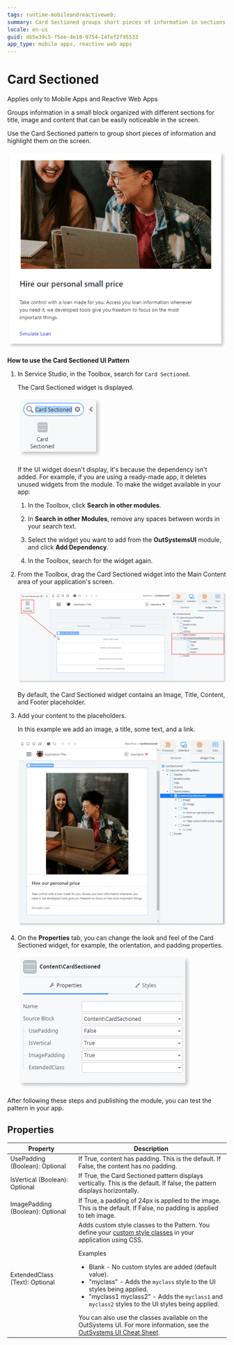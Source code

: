 ```yaml
---
tags: runtime-mobileandreactiveweb;  
summary: Card Sectioned groups short pieces of information in sections and highlights them on the screen.
locale: en-us
guid: db5e39c5-f5ee-4e18-9754-14fef2f95533
app_type: mobile apps, reactive web apps
---
```


# Card Sectioned

<div class="info" markdown="1">

Applies only to Mobile Apps and Reactive Web Apps

</div>

Groups information in a small block organized with different sections for title, image and content that can be easily noticeable in the screen.

Use the Card Sectioned pattern to group short pieces of information and highlight them on the screen.

![](<images/cardsection-3.png>)

**How to use the Card Sectioned UI Pattern**

1. In Service Studio, in the Toolbox, search for `Card Sectioned`.

    The Card Sectioned widget is displayed.

    ![](<images/cardsection-1-ss.png>)

    If the UI widget doesn't display, it's because the dependency isn't added. For example, if you are using a ready-made app, it deletes unused widgets from the module. To make the widget available in your app:

    1. In the Toolbox, click **Search in other modules**.

    1. In **Search in other Modules**, remove any spaces between words in your search text.
    
    1. Select the widget you want to add from the **OutSystemsUI** module, and click **Add Dependency**. 
    
    1. In the Toolbox, search for the widget again.

1. From the Toolbox, drag the Card Sectioned widget into the Main Content area of your application's screen.

    ![](<images/cardsection-2-ss.png>)

    By default, the Card Sectioned widget contains an Image, Title, Content, and Footer placeholder.

1. Add your content to the placeholders.

    In this example we add an image, a title, some text, and a link.

    ![](<images/cardsection-4-ss.png>)

1. On the **Properties** tab, you can change the look and feel of the Card Sectioned widget, for example, the orientation, and padding properties.

    ![](<images/cardsection-5-ss.png>)

After following these steps and publishing the module, you can test the pattern in your app.

## Properties

| Property | Description |
|---|---|
|UsePadding (Boolean): Optional  | If True, content has padding. This is the default. If False, the content has no padding. |
|IsVertical (Boolean): Optional  | If True, the Card Sectioned pattern displays vertically. This is the default. If false, the pattern displays horizontally. |
|ImagePadding (Boolean): Optional  | If True, a padding of 24px is applied to the image. This is the default. If False, no padding is applied to teh image. |
|ExtendedClass (Text): Optional  |  Adds custom style classes to the Pattern. You define your [custom style classes](../../../look-feel/css.md) in your application using CSS.<p>Examples</p><ul><li>Blank - No custom styles are added (default value).</li><li>"myclass" - Adds the ``myclass`` style to the UI styles being applied.</li><li>"myclass1 myclass2" - Adds the ``myclass1`` and ``myclass2`` styles to the UI styles being applied.</li></ul>You can also use the classes available on the OutSystems UI. For more information, see the [OutSystems UI Cheat Sheet](https://outsystemsui.outsystems.com/OutSystemsUIWebsite/CheatSheet). |
